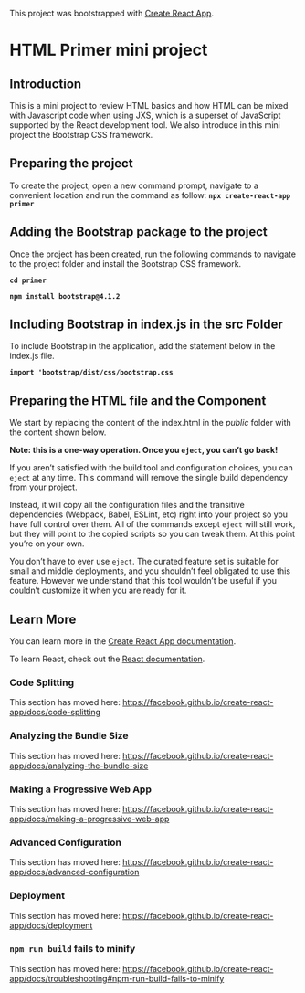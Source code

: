 This project was bootstrapped with [Create React App](https://github.com/facebook/create-react-app).

# HTML Primer mini project

## Introduction

This is a mini project to review HTML basics and how HTML can be mixed with Javascript code when using JXS, which is a superset of JavaScript supported by the React development tool. We also introduce in this mini project the Bootstrap CSS framework.

## Preparing the project

To create the project, open a new command prompt, navigate to a convenient location and run the command as follow:
**`npx create-react-app primer`**


## Adding the Bootstrap package to the project

Once the project has been created, run the following commands to navigate to the project folder and install the Bootstrap CSS framework.

**`cd primer`**

**`npm install bootstrap@4.1.2`**

## Including Bootstrap in index.js in the src Folder

To include Bootstrap in the application, add the statement below in the index.js file.

**`import 'bootstrap/dist/css/bootstrap.css`**

## Preparing the HTML file and the Component

We start by replacing the content of the index.html in the _public_ folder with the content shown below.

**Note: this is a one-way operation. Once you `eject`, you can’t go back!**

If you aren’t satisfied with the build tool and configuration choices, you can `eject` at any time. This command will remove the single build dependency from your project.

Instead, it will copy all the configuration files and the transitive dependencies (Webpack, Babel, ESLint, etc) right into your project so you have full control over them. All of the commands except `eject` will still work, but they will point to the copied scripts so you can tweak them. At this point you’re on your own.

You don’t have to ever use `eject`. The curated feature set is suitable for small and middle deployments, and you shouldn’t feel obligated to use this feature. However we understand that this tool wouldn’t be useful if you couldn’t customize it when you are ready for it.

## Learn More

You can learn more in the [Create React App documentation](https://facebook.github.io/create-react-app/docs/getting-started).

To learn React, check out the [React documentation](https://reactjs.org/).

### Code Splitting

This section has moved here: https://facebook.github.io/create-react-app/docs/code-splitting

### Analyzing the Bundle Size

This section has moved here: https://facebook.github.io/create-react-app/docs/analyzing-the-bundle-size

### Making a Progressive Web App

This section has moved here: https://facebook.github.io/create-react-app/docs/making-a-progressive-web-app

### Advanced Configuration

This section has moved here: https://facebook.github.io/create-react-app/docs/advanced-configuration

### Deployment

This section has moved here: https://facebook.github.io/create-react-app/docs/deployment

### `npm run build` fails to minify

This section has moved here: https://facebook.github.io/create-react-app/docs/troubleshooting#npm-run-build-fails-to-minify
